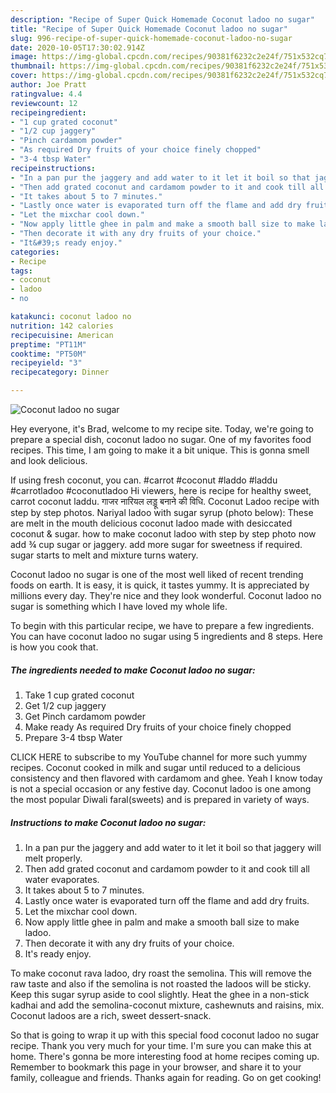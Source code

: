 ```yaml
---
description: "Recipe of Super Quick Homemade Coconut ladoo no sugar"
title: "Recipe of Super Quick Homemade Coconut ladoo no sugar"
slug: 996-recipe-of-super-quick-homemade-coconut-ladoo-no-sugar
date: 2020-10-05T17:30:02.914Z
image: https://img-global.cpcdn.com/recipes/90381f6232c2e24f/751x532cq70/coconut-ladoo-no-sugar-recipe-main-photo.jpg
thumbnail: https://img-global.cpcdn.com/recipes/90381f6232c2e24f/751x532cq70/coconut-ladoo-no-sugar-recipe-main-photo.jpg
cover: https://img-global.cpcdn.com/recipes/90381f6232c2e24f/751x532cq70/coconut-ladoo-no-sugar-recipe-main-photo.jpg
author: Joe Pratt
ratingvalue: 4.4
reviewcount: 12
recipeingredient:
- "1 cup grated coconut"
- "1/2 cup jaggery"
- "Pinch cardamom powder"
- "As required Dry fruits of your choice finely chopped"
- "3-4 tbsp Water"
recipeinstructions:
- "In a pan pur the jaggery and add water to it let it boil so that jaggery will melt properly."
- "Then add grated coconut and cardamom powder to it and cook till all water evaporates."
- "It takes about 5 to 7 minutes."
- "Lastly once water is evaporated turn off the flame and add dry fruits."
- "Let the mixchar cool down."
- "Now apply little ghee in palm and make a smooth ball size to make ladoo."
- "Then decorate it with any dry fruits of your choice."
- "It&#39;s ready enjoy."
categories:
- Recipe
tags:
- coconut
- ladoo
- no

katakunci: coconut ladoo no 
nutrition: 142 calories
recipecuisine: American
preptime: "PT11M"
cooktime: "PT50M"
recipeyield: "3"
recipecategory: Dinner

---
```



![Coconut ladoo no sugar](https://img-global.cpcdn.com/recipes/90381f6232c2e24f/751x532cq70/coconut-ladoo-no-sugar-recipe-main-photo.jpg)

Hey everyone, it's Brad, welcome to my recipe site. Today, we're going to prepare a special dish, coconut ladoo no sugar. One of my favorites food recipes. This time, I am going to make it a bit unique. This is gonna smell and look delicious.

If using fresh coconut, you can. #carrot #coconut #laddo #laddu #carrotladoo #coconutladoo Hi viewers, here is recipe for healthy sweet, carrot coconut laddu. गाजर नारियल लड्डू बनाने की विधि. Coconut Ladoo recipe with step by step photos. Nariyal ladoo with sugar syrup (photo below): These are melt in the mouth delicious coconut ladoo made with desiccated coconut &amp; sugar. how to make coconut ladoo with step by step photo now add ¾ cup sugar or jaggery. add more sugar for sweetness if required. sugar starts to melt and mixture turns watery.

Coconut ladoo no sugar is one of the most well liked of recent trending foods on earth. It is easy, it is quick, it tastes yummy. It is appreciated by millions every day. They're nice and they look wonderful. Coconut ladoo no sugar is something which I have loved my whole life.


To begin with this particular recipe, we have to prepare a few ingredients. You can have coconut ladoo no sugar using 5 ingredients and 8 steps. Here is how you cook that.

<!--inarticleads1-->

##### The ingredients needed to make Coconut ladoo no sugar:

1. Take 1 cup grated coconut
1. Get 1/2 cup jaggery
1. Get Pinch cardamom powder
1. Make ready As required Dry fruits of your choice finely chopped
1. Prepare 3-4 tbsp Water


CLICK HERE to subscribe to my YouTube channel for more such yummy recipes. Coconut cooked in milk and sugar until reduced to a delicious consistency and then flavored with cardamom and ghee. Yeah I know today is not a special occasion or any festive day. Coconut ladoo is one among the most popular Diwali faral(sweets) and is prepared in variety of ways. 

<!--inarticleads2-->

##### Instructions to make Coconut ladoo no sugar:

1. In a pan pur the jaggery and add water to it let it boil so that jaggery will melt properly.
1. Then add grated coconut and cardamom powder to it and cook till all water evaporates.
1. It takes about 5 to 7 minutes.
1. Lastly once water is evaporated turn off the flame and add dry fruits.
1. Let the mixchar cool down.
1. Now apply little ghee in palm and make a smooth ball size to make ladoo.
1. Then decorate it with any dry fruits of your choice.
1. It&#39;s ready enjoy.


To make coconut rava ladoo, dry roast the semolina. This will remove the raw taste and also if the semolina is not roasted the ladoos will be sticky. Keep this sugar syrup aside to cool slightly. Heat the ghee in a non-stick kadhai and add the semolina-coconut mixture, cashewnuts and raisins, mix. Coconut ladoos are a rich, sweet dessert-snack. 

So that is going to wrap it up with this special food coconut ladoo no sugar recipe. Thank you very much for your time. I'm sure you can make this at home. There's gonna be more interesting food at home recipes coming up. Remember to bookmark this page in your browser, and share it to your family, colleague and friends. Thanks again for reading. Go on get cooking!
